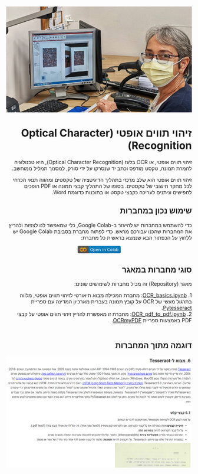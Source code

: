 <div dir="rtl">
<p align="center"><img style="display: block; margin-left: auto; margin-right: auto;" src="https://github.com/Sourasky-DHLAB/OCR/blob/main/Resources/ocr_530.png" /></p>
<h1>זיהוי תווים אופטי (<span class="mw-page-title-main">Optical Character Recognition)</span></h1>
<p>זיהוי תווים אופטי, או OCR בלעז (Optical Character Recognition), היא טכנולוגיה להמרת תמונה, טקסט מודפס וכתב יד שנסרקו על ידי סורק, למסמך תמליל ממוחשב.</p>
<p>זיהוי תווים אופטי הוא שלב מרכזי בתהליך הדיגיטציה של טקסטים ומהווה תנאי הכרחי לכל מחקר חישובי של טקסטים. בסופו של התהליך קבצי תמונה או PDF הופכים לחפישים וניתנים לעריכה כקבצי טקסט או בתוכנות כדוגמת Word.</p>
<h2 id="שימוש-נכון-במחברות">שימוש נכון במחברות</h2>
<p>כדי להשתמש במחברות יש להיעזר ב-Google Colab, כלי שמאפשר לנו לצפות ולהריץ את המחברות שהכנו עבורכם מראש. כדי לפתוח מחברת בסביבת Google Colab יש ללחוץ על הכפתור הבא שנמצא בראשית כל מחברת:</p>
<p align="center"><img src="https://github.com/Sourasky-DHLAB/Whisper/blob/main/Resources/colab.png" /></p>
<h2 id="סוגי-מחברות-במאגר">סוגי מחברות במאגר</h2>
<p>מאגר (Repository) זה מכיל מחברות לשימושים שונים:</p>
<div dir="rtl">1. <a href="https://github.com/Sourasky-DHLAB/OCR/blob/main/OCR_basics.ipynb">OCR_basics.ipynb</a>: מחברת המכילה מבוא תיאורטי לזיהוי תווים אופטי, מלווה בתרגול מעשי של OCR על קובץ תמונה בעברית מארכיון המדינה עם ספריית <a href="https://github.com/madmaze/pytesseract">Pytesseract</a>.&nbsp;<br />2. <a href="https://github.com/Sourasky-DHLAB/OCR/blob/main/Colab/OCR_pdf_to_pdf.ipynb">OCR_pdf_to_pdf.ipynb</a>: מחברת זו מאפשרת להריץ זיהוי תווים אופטי על קבצי PDF באמצעות ספריית <a href="https://github.com/ocrmypdf/OCRmyPDF">OCRmyPDF</a>.<br /><br />
<h2 id="דוגמה-מתוך-המחברות">דוגמה מתוך המחברות</h2>
<p align="center"><img src="https://github.com/Sourasky-DHLAB/OCR/blob/main/Resources/OCR_exm.png" /></p>
</div>
</div>

